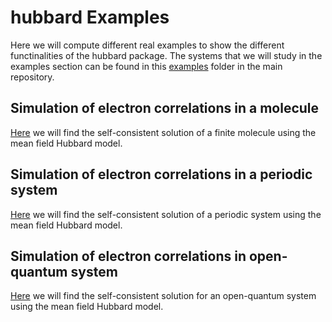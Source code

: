 # hubbard Examples #

Here we will compute different real examples to show the different functinalities
of the hubbard package. The systems that we will study in the examples section
can be found in this [examples][examples] folder in the main repository.

## Simulation of electron correlations in a molecule ##

[Here][example-kondo] we will find the self-consistent solution
of a finite molecule using the mean field Hubbard model.

## Simulation of electron correlations in a periodic system ##

[Here][example-periodic] we will find the self-consistent solution
of a periodic system using the mean field Hubbard model.

## Simulation of electron correlations in open-quantum system ##

[Here][example-open] we will find the self-consistent solution
for an open-quantum system using the mean field Hubbard model.

<!---
Links to external and internal sites.
-->
[examples]: https://github.com/dipc-cc/hubbard/tree/master/examples
[example-kondo]: https://github.com/dipc-cc/hubbard/tree/master/examples/molecules/README.md
[example-periodic]: https://github.com/dipc-cc/hubbard/tree/master/examples/periodic/README.md
[example-open]: https://github.com/dipc-cc/hubbard/tree/master/examples/open/README.md
